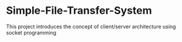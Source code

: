 # Simple-File-Transfer-System
This project introduces the concept of client/server architecture using socket programming
